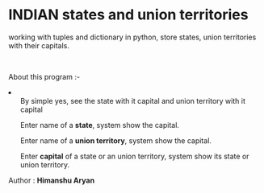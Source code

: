 # INDIAN states and union territories 
<p>working with tuples and dictionary in python, store states, union territories with their capitals.</p><br>
<p>About this program :-</p>
<li>
  <ol>By simple yes, see the state with it capital and union territory with it capital</ol>
  <ol>Enter name of a <b>state</b>, system show the capital.</ol>
  <ol>Enter name of a <b>union territory</b>, system show the capital.</ol>
  <ol>Enter <b>capital</b> of a state or an union territory, system show its state or union territory.</ol>
</li>
<p>Author : <b>Himanshu Aryan</b></p>
